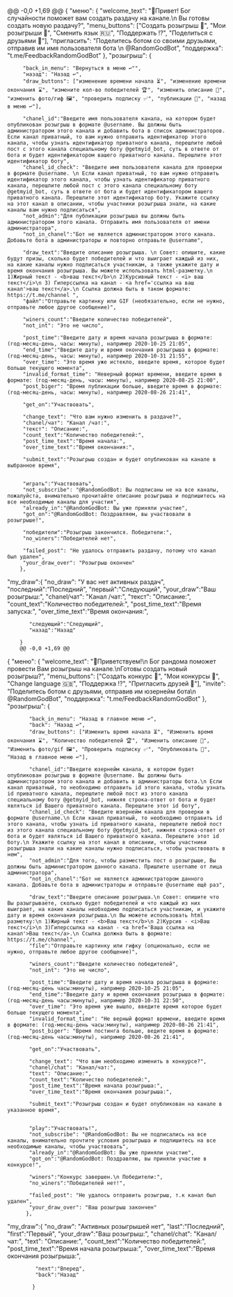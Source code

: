 @@ -0,0 +1,69 @@
{
  "меню": {
         "welcome_text": "👋Привет! Бог случайности поможет вам создать раздачу на канале.\n Вы готовы создать новую раздачу?",
         "menu_buttons": ["Создать розыгрыш 🎁", "Мои розыгрыши 🎉", "Сменить язык 🇷🇺", "Поддержать ⁉️", "Поделиться с друзьями 👥"],
         "пригласить": "Поделитесь ботом со своими друзьями, отправив им имя пользователя бота \n @RandomGodBot",
         "поддержка": "t.me/FeedbackRandomGodBot"
        },
  "розыгрыш": {

         "back_in_menu": "Вернуться в меню ↩️"",
         "назад": "Назад ↩️",
         "draw_buttons": ["изменение времени начала ⏳", "изменение времени окончания ⌛️", "измените кол-во победителей 🏆", "изменить описание 📑", "изменить фото/гиф 🖼", "проверить подписку ✅", "публикации 🎲", "назад в меню ↩️"],

         "chanel_id":"Введите имя пользователя канала, на котором будет опубликован розыгрыш в формате @username. Вы должны быть администратором этого канала и добавить бота в список администраторов. Если канал приватный, то вам нужно отправить идентификатор этого канала, чтобы узнать идентификатор приватного канала, перешлите любой пост с этого канала специальному боту @getmyid_bot, суть в ответе от бота и будет идентификатором вашего приватного канала. Перешлите этот идентификатор боту",
         "chanel_id_check": "Введите имя пользователя канала для проверки в формате @username. \n Если канал приватный, то вам нужно отправить идентификатор этого канала, чтобы узнать идентификатор приватного канала, перешлите любой пост с этого канала специальному боту @getmyid_bot, суть в ответе от бота и будет идентификатором вашего приватного канала. Перешлите этот идентификатор боту. Укажите ссылку на этот канал в описании, чтобы участники розыгрыша знали, на какие каналы вам нужно подписаться",
         "not_admin":"Для публикации розыгрыша вы должны быть администратором этого канала. Отправить имя пользователя от имени администратора",
         "not_in_chanel":"Бот не является администратором этого канала. Добавьте бота в администраторы и повторно отправьте @username",

         "draw_text":"Введите описание розыгрыша. \n Совет: опишите, какие будут призы, сколько будет победителей и что выиграет каждый из них, на какие каналы нужно подписаться участникам, а также укажите дату и время окончания розыгрыша. Вы можете использовать html-разметку.\n 1)Жирный текст - <b>ваш текст</b>\n 2)Курсивный текст - <i> ваш текст</i>\n 3) Гиперссылка на канал - <a href='ссылка на ваш канал'>ваш текст</a>.\n Ссылка должна быть в таком формате: https://t.me/channel ",
         "файл":"Отправьте картинку или GIF (необязательно, если не нужно, отправьте любое другое сообщение)",

         "winers_count":"Введите количество победителей",
         "not_int": "Это не число",

         "post_time":"Введите дату и время начала розыгрыша в формате: (год-месяц-день, часы: минуты), например 2020-10-25 21:05",
         "end_time":"Введите дату и время окончания розыгрыша в формате: (год-месяц-день, часы: минуты), например 2020-10-31 21:55",
         "over_time": "Это время уже истекло, введите время, которое будет больше текущего момента",
         "invalid_format_time": "Неверный формат времени, введите время в формате: (год-месяц-день, часы: минуты), например 2020-08-25 21:00",
         "post_biger": "Время публикации больше, введите время в формате: (год-месяц-день, часы: минуты), например 2020-08-26 21:41",

         "get_on":"Участвовать",

         "change_text": "Что вам нужно изменить в раздаче?",
         "chanel/чат": "Канал /чат:",
         "текст": "Описание:",
         "count_text":"Количество победителей:",
         "post_time_text":"Время начала:",
         "over_time_text":"Время окончания:",

         "submit_text":"Розыгрыш создан и будет опубликован на канале в выбранное время",


         "играть":"Участвовать",
         "not_subscribe": "@RandomGodBot: Вы подписаны не на все каналы, пожалуйста, внимательно прочитайте описание розыгрыша и подпишитесь на все необходимые каналы для участия",
         "already_in":"@RandomGodBot: Вы уже приняли участие",
         "got_on":"@RandomGodBot: Поздравляем, вы участвовали в розыгрыше!",

         "победители":"Розыгрыш закончился. Победители:",
         "no_winers":"Победителей нет",

         "failed_post": "Не удалось отправить раздачу, потому что канал был удален",
         "your_draw_over": "Розыгрыш окончен"
        },

  "my_draw":{
         "no_draw": "У вас нет активных раздач",
         "последний":"Последний",
         "первый":"Следующий",
         "your_draw":"Ваш розыгрыш:",
         "chanel/чат": "Канал /чат:",
           "текст": "Описание:",
           "count_text":"Количество победителей:",
           "post_time_text":"Время запуска:",
           "over_time_text":"Время окончания:",

           "следующий":"Следующий",
           "назад":"Назад"

        }
        @@ -0,0 +1,69 @@
{
  "меню": {
  		   "welcome_text": "👋Приветствуем!\n Бог рандома поможет провести Вам розыгрыш на канале.\nГотовы создать новый розыгрыш?",
  		   "menu_buttons": ["Создать конкурс 🎁", "Мои конкурсы 🎉", "Change language 🇬🇧", "Поддержка ⁉️", "Пригласить друзей 👥"],
  		   "invite": "Поделитесь ботом с друзьями, отправив им юзернейм бота\n @RandomGodBot",
  		   "поддержка": "t.me/FeedbackRandomGodBot"
  		  },
  "розыгрыш": {

  		   "back_in_menu": "Назад в главное меню ↩️",
  		   "back": "Назад ↩️",
  		   "draw_buttons": ["Изменить время начала ⏳", "Изменить время окончания ⌛️", "Количество победителей 🏆", "Изменить описание 📑", "Изменить фото/gif 🖼", "Проверить подписку ✅", "Опубликовать 🎲", "Назад в главное меню ↩️"],

  		   "chanel_id":"Введите юзернейм канала, в котором будет опубликован розыгрыш в формате @username. Вы должны быть администратором этого канала и добавить в администраторы бота.\n Если канал приватный, то необходимо отправить id этого канала, чтобы узнать id приватного канала, перешлите любой пост из этого канала специальному боту @getmyid_bot, нижняя строка-ответ от бота и будет являться id Вашего приватного канала. Перешлите этот id боту",
  		   "chanel_id_check": "Введите юзернейм канала для проверки в формате @username.\n Если канал приватный, то необходимо отправить id этого канала, чтобы узнать id приватного канала, перешлите любой пост из этого канала специальному боту @getmyid_bot, нижняя строка-ответ от бота и будет являться id Вашего приватного канала. Перешлите этот id боту.\n Укажите ссылку на этот канал в описании, чтобы участники розыгрыша знали на какие каналы нужно подписаться, чтобы участвовать в нем",
  		   "not_admin":"Для того, чтобы разместить пост о розыгрыше, Вы должны быть администратором данного канала. Пришлите username от лица администратора",
  		   "not_in_chanel":"Бот не является администратором данного канала. Добавьте бота в администраторы и отправьте @username ещё раз",

  		   "draw_text":"Введите описание розыгрыша.\n Совет: опишите что Вы разыгрываете, сколько будет победителей и что каждый из них выиграет, на какие каналы необходимо подписаться участникам, и укажите дату и время окончания розыгрыша.\n Вы можете использовать html разметку:\n 1)Жирный текст - <b>Ваш текст</b>\n 2)Курсив - <i>Ваш текст</i>\n 3)Гиперссылка на канал - <a href='Ваша ссылка на канал'>Ваш текст</a>.\n Ссылка должна быть в формате: https://t.me/channel",
  		   "file":"Отправьте картинку или гифку (опционально, если не нужно, отправьте любое другое сообщение)",

  		   "winers_count":"Введите количество победителей",
  		   "not_int": "Это не число",

  		   "post_time":"Введите дату и время начала розыгрыша в формате: (год-месяц-день часы:минуты), например 2020-10-25 21:05",
  		   "end_time":"Введите дату и время окончания розыгрыша в формате: (год-месяц-день часы:минуты), например 2020-10-31 22:50",
  		   "over_time": "Это время уже вышло, введите время которое будет больше текущего момента",
  		   "invalid_format_time": "Не верный формат времени, введите время в формате: (год-месяц-день часы:минуты), например 2020-08-26 21:41",
  		   "post_biger": "Время постинга больше, ведите время в формате: (год-месяц-день часы:минуты), например 2020-08-26 21:41",

  		   "get_on":"Участвовать",

  		   "change_text": "Что вам необходимо изменить в конкурсе?",
  		   "chanel/chat": "Канал/чат:",
  		   "text": "Описание:",
  		   "count_text":"Количество победителей:",
  		   "post_time_text":"Время начала розыгрыша:",
  		   "over_time_text":"Время окончания розыгрыша:",

  		   "submit_text":"Розыгрыш создан и будет опубликован на канале в указанное время",


  		   "play":"Участвовать!",
  		   "not_subscribe": "@RandomGodBot: Вы не подписались на все каналы, внимательно прочтите условия розыгрыша и подпишитесь на все необходимые каналы, чтобы участвовать",
  		   "already_in":"@RandomGodBot: Вы уже приняли участие",
  		   "got_on":"@RandomGodBot: Поздравляю, вы приняли участие в конкурсе!",

  		   "winers":"Конкурс завершен.\n Победители:",
  		   "no_winers":"Победителей нет!",

  		   "failed_post": "Не удалось отправить розыгрыш, т.к канал был удален",
  		   "your_draw_over": "Ваш розыгрыш закончен"
  		  },

  "my_draw":{
  			 "no_draw": "Активных розыгрышей нет",
  			 "last":"Последний",
  			 "first":"Первый",
  			 "your_draw":"Ваш розыгрыш:",
  			 "chanel/chat": "Канал/чат:",
  		   	 "text": "Описание:",
  		   	 "count_text":"Количество победителей:",
  		   	 "post_time_text":"Время начала розыгрыша:",
  		   	 "over_time_text":"Время окончания розыгрыша:",

  		   	 "next":"Вперед",
  		   	 "back":"Назад"

  			}
